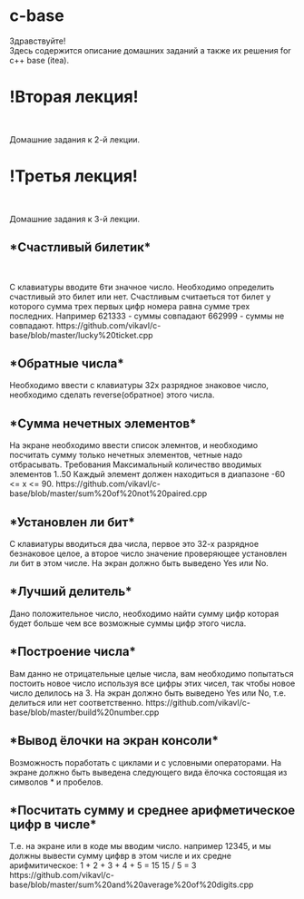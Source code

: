 # c-base

<p>Здравствуйте!<br>
Здесь содержится описание домашних заданий а также их решения for c++ base (itea).<br></p>
<h1>!Вторая лекция!</h1><br>
<p>Домашние задания к 2-й лекции.</p>
<h1>!Третья лекция!</h1><br>
<p>Домашние задания к 3-й лекции.</p>
<h2>*Счастливый билетик*</h2><br>
<p>С клавиатуры вводите 6ти значное число. Необходимо определить счастливый это билет или нет. Счастливым считаеться тот билет у которого сумма трех первых цифр номера равна сумме трех последних.
Например 621333 - суммы совпадают 662999 - суммы не совпадают.
https://github.com/vikavl/c-base/blob/master/lucky%20ticket.cpp </p>

<h2>*Обратные числа*<br></h2>
<p>Необходимо ввести с клавиатуры 32х разрядное знаковое число, необходимо сделать reverse(обратное) этого числа.</p>

<h2>*Сумма нечетных элементов*<br></h2>
<p>На экране необходимо ввести список элемнтов, и необходимо посчитать сумму только нечетных элементов, четные надо отбрасывать. Требования Максимальный количество вводимых элементов 1..50 Каждый элемент должен находиться в диапазоне -60 <= x <= 90.
https://github.com/vikavl/c-base/blob/master/sum%20of%20not%20paired.cpp</p>

<h2>*Установлен ли бит*<br></h2>
<p>С клавиатуры вводиться два числа, первое это 32-х разрядное безнаковое целое, а второе число значение проверяющее установлен ли бит в этом числе. На экран должно быть выведено Yes или No.</p>

<h2>*Лучший делитель*<br></h2>
<p>Дано положительное число, необходимо найти сумму цифр которая будет больше чем все возможные суммы цифр этого числа.</p>

<h2>*Построение числа*<br></h2>
<p>Вам данно не отрицательные целые числа, вам необходимо попытаться постоить новое число используя все цифры этих чисел, так чтобы новое число делилось на 3. На экран должно быть выведено Yes или No, т.е. делиться или нет соответственно. https://github.com/vikavl/c-base/blob/master/build%20number.cpp</p>

<h2>*Вывод ёлочки на экран консоли*<br></h2>
<p>Возможность поработать с циклами и с условными операторами. На экране должно быть выведена следующего вида ёлочка состоящая из символов * и пробелов.</p>

<h2>*Посчитать сумму и среднее арифметическое цифр в числе*<br></h2>
<p>Т.е. на экране или в коде мы вводим число. например 12345, и мы должны вывести сумму цифвр в этом числе и их средне арифмитическое:
1 + 2 + 3 + 4 + 5 = 15
15 / 5 = 3
<br>https://github.com/vikavl/c-base/blob/master/sum%20and%20average%20of%20digits.cpp</p>

<h2><br></h2>
<h2><br></h2>
<h2><br></h2>
<h2><br></h2>
<h2><br></h2>

